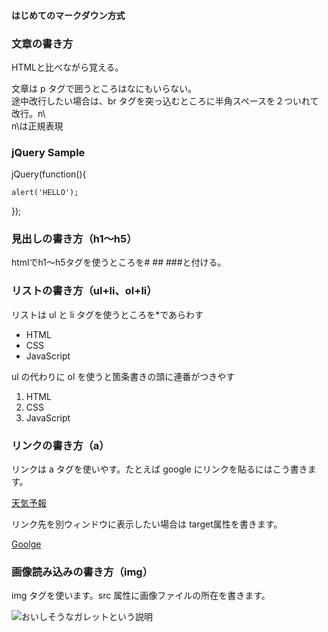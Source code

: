 
#### はじめてのマークダウン方式

### 文章の書き方

HTMLと比べながら覚える。  

文章は p タグで囲うところはなにもいらない。  
途中改行したい場合は、br タグを突っ込むところに半角スペースを２ついれて改行。n\  
n\は正規表現  

### jQuery Sample

  jQuery(function(){
  
    alert('HELLO');
  
  });

### 見出しの書き方（h1～h5）

htmlでh1～h5タグを使うところを# ## ###と付ける。  


### リストの書き方（ul+li、ol+li）

リストは ul と li タグを使うところを*であらわす

* HTML
* CSS
* JavaScript

ul の代わりに ol を使うと箇条書きの頭に連番がつきやす

1. HTML
2. CSS
3. JavaScript

### リンクの書き方（a）

リンクは a タグを使いやす。たとえば google にリンクを貼るにはこう書きます。

[天気予報](http://www.jma.go.jp/jp/yoho/320.html)

リンク先を別ウィンドウに表示したい場合は target属性を書きます。

<a href="http://www.google.com" target="_blank">Goolge</a>

### 画像読み込みの書き方（img）

img タグを使います。src 属性に画像ファイルの所在を書きます。

![おいしそうなガレットという説明](http://img04.ti-da.net/usr/soraumiblue/%E7%94%9F%E3%83%8F%E3%83%A0%E3%81%A8%E3%83%AB%E3%83%83%E3%82%B3%E3%83%A9%E3%81%AE%E3%82%AC%E3%83%AC%E3%83%83%E3%83%882.jpg)


